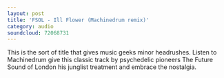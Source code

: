 ```yaml
---
layout: post
title: 'FSOL - Ill Flower (Machinedrum remix)'
category: audio
soundcloud: 72068731
---
```


This is the sort of title that gives music geeks minor headrushes. Listen to Machinedrum
give this classic track by psychedelic pioneers The Future Sound of London his junglist
treatment and embrace the nostalgia.
